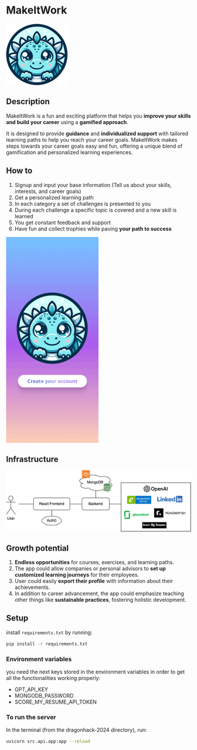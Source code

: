 # MakeItWork

![Logo](./src/media/logo_small.png)

## Description

MakeItWork is a fun and exciting platform that helps you **improve your skills and build your career** using a **gamified approach**.

It is designed to provide **guidance** and **individualized support** with tailored learning paths to help you reach your career goals.
MakeItWork makes steps towards your career goals easy and fun, offering a unique blend of gamification and personalized learning experiences.


## How to

1. Signup and input your base information (Tell us about your skills, interests, and career goals)
2. Get a personalized learning path
3. In each category a set of challenges is presented to you
4. During each challenge a specific topic is covered and a new skill is learned
5. You get constant feedback and support
6. Have fun and collect trophies while paving **your path to success**

![user_flow](./src/media/user_flow.gif)

## Infrastructure

![infrastructure](./src/media/dragonhack_schema.png)


## Growth potential
1. **Endless opportunities** for courses, exercises, and learning paths.
2. The app could allow companies or personal advisors to **set up customized learning journeys** for their employees.
3. User could easily **export their profile** with information about their achievements.
4. In addition to career advancement, the app could emphasize teaching other things like **sustainable practices**, fostering holistic development.

## Setup

install `requirements.txt` by running:
```bash
pip install -r requirements.txt
```

### Environment variables
you need the next keys stored in the environment variables in order to get all the functionalities working properly:
- GPT_API_KEY
- MONGODB_PASSWORD
- SCORE_MY_RESUME_API_TOKEN

### To run the server
In the terminal (from the dragonhack-2024 directory), run:

```bash
uvicorn src.api.app:app --reload
```
